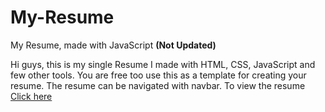 # My-Resume
My Resume, made with JavaScript **(Not Updated)**

Hi guys, this is my single Resume I made with HTML, CSS, JavaScript and few other tools. You are free too use this as a template for creating your resume.
The resume can be navigated with navbar.
To view the resume [Click here](https://rawgit.com/soulxhacker/My-Resume/master/index.html)
